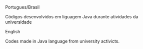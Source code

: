 Portugues/Brasil

Códigos desenvolvidos em liguagem Java durante atividades da universidade

English

Codes made in Java language from university activicts. 